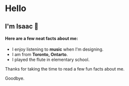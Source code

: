 # Hello 
## I'm Isaac 👋

#### Here are a few neat facts about me:

+ I enjoy listening to **music** when I'm designing.
+ I am from __Toronto, Ontarto__.
+ I played the flute in elementary school.

Thanks for taking the time to read a few fun facts about me.

Goodbye.